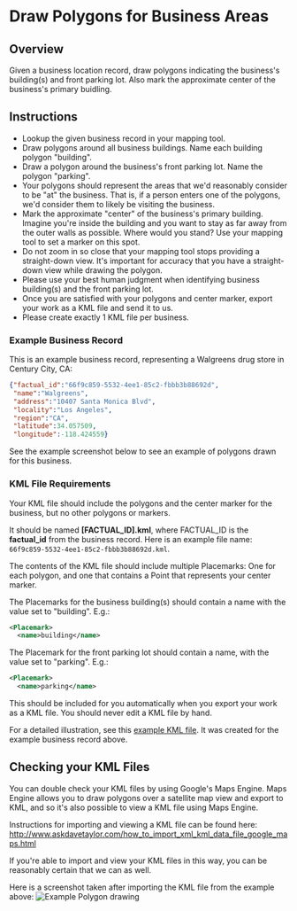 Draw Polygons for Business Areas
================================

## Overview

Given a business location record, draw polygons indicating the business's building(s) and front parking lot. Also mark the approximate center of the business's primary buidling.

## Instructions

* Lookup the given business record in your mapping tool.
* Draw polygons around all business buildings. Name each building polygon "building".
* Draw a polygon around the business's front parking lot. Name the polygon "parking".
* Your polygons should represent the areas that we'd reasonably consider to be "at" the business. That is, if a person enters one of the polygons,
we'd consider them to likely be visiting the business.
* Mark the approximate "center" of the business's primary building. Imagine you're inside the building and you want to stay as far away
  from the outer walls as possible. Where would you stand? Use your mapping tool to set a marker on this spot.
* Do not zoom in so close that your mapping tool stops providing a straight-down view. It's important for accuracy that you have a straight-down view while drawing the polygon.
* Please use your best human judgment when identifying business building(s) and the front parking lot.
* Once you are satisfied with your polygons and center marker, export your work as a KML file and send it to us.
* Please create exactly 1 KML file per business.

### Example Business Record

This is an example business record, representing a Walgreens drug store in Century City, CA:

```json
{"factual_id":"66f9c859-5532-4ee1-85c2-fbbb3b88692d",
 "name":"Walgreens",
 "address":"10407 Santa Monica Blvd",
 "locality":"Los Angeles",
 "region":"CA",
 "latitude":34.057509,
 "longitude":-118.424559}
```

See the example screenshot below to see an example of polygons drawn for this business.

### KML File Requirements

Your KML file should include the polygons and the center marker for the business, but no other polygons or markers.

It should be named __[FACTUAL_ID].kml__, where FACTUAL_ID is the **factual_id** from the business record. Here is an example file name:
`66f9c859-5532-4ee1-85c2-fbbb3b88692d.kml`.

The contents of the KML file should include multiple Placemarks: One for each polygon, and one that contains a Point that represents your center marker.

The Placemarks for the business building(s) should contain a name with the value set to "building". E.g.:
```xml
<Placemark>
  <name>building</name>
```

The Placemark for the front parking lot should contain a name, with the value set to "parking". E.g.:
```xml
<Placemark>
  <name>parking</name>
```

This should be included for you automatically when you export your work as a KML file. You should never edit a KML file by hand.

For a detailed illustration, see this [example KML file](https://raw.github.com/Factual/public-works/master/polygons/examples/stores-components/66f9c859-5532-4ee1-85c2-fbbb3b88692d.kml).
It was created for the example business record above.

## Checking your KML Files

You can double check your KML files by using Google's Maps Engine. Maps Engine allows you to
draw polygons over a satellite map view and export to KML, and so it's also possible to view a
KML file using Maps Engine.

Instructions for importing and viewing a KML file can be found here:
http://www.askdavetaylor.com/how_to_import_xml_kml_data_file_google_maps.html

If you're able to import and view your KML files in this way, you can be reasonably certain that we can as well.

Here is a screenshot taken after importing the KML file from the example above:
![Example Polygon drawing](https://github.com/Factual/public-works/raw/master/polygons/examples/stores-components/66f9c859-5532-4ee1-85c2-fbbb3b88692d.png)
